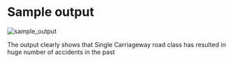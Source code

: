 # Sample output 

![sample_output](https://user-images.githubusercontent.com/17997235/37250863-4e73bd42-24cb-11e8-8e76-1f46ef9e3a4c.JPG)

The output clearly shows that Single Carriageway road class has resulted in huge number of accidents in the past